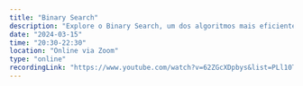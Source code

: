```yaml
---
title: "Binary Search"
description: "Explore o Binary Search, um dos algoritmos mais eficientes para busca em dados ordenados. Entenda seus fundamentos e como aplicá-lo para resolver problemas de forma rápida e precisa!"
date: "2024-03-15"
time: "20:30-22:30"
location: "Online via Zoom"
type: "online"
recordingLink: "https://www.youtube.com/watch?v=62ZGcXDpbys&list=PLl10TyPY67Jgbh4QdRlRKr-7PjB9i5hWg"
---
```

